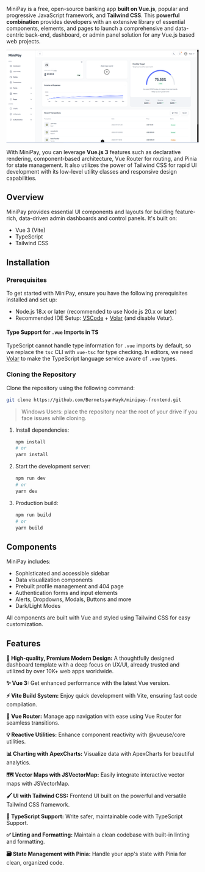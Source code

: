 MiniPay is a free, open-source banking app **built on Vue.js**, popular and progressive JavaScript
framework, and **Tailwind CSS**. This **powerful combination** provides developers with an extensive library of
essential components, elements, and pages to launch a comprehensive and data-centric back-end, dashboard, or admin panel
solution for any Vue.js based web projects.

![MiniPay Vue.js Dashboard Preview](./banner.png)

With MiniPay, you can leverage **Vue.js 3** features such as declarative rendering, component-based architecture,
Vue Router for routing, and Pinia for state management. It also utilizes the power of Tailwind CSS for rapid UI
development with its low-level utility classes and responsive design capabilities.

## Overview

MiniPay provides essential UI components and layouts for building feature-rich, data-driven admin dashboards and control panels. It's built on:

- Vue 3 (Vite)
- TypeScript
- Tailwind CSS

## Installation

### Prerequisites

To get started with MiniPay, ensure you have the following prerequisites installed and set up:

- Node.js 18.x or later (recommended to use Node.js 20.x or later)
- Recommended IDE Setup: [VSCode](https://code.visualstudio.com/) + [Volar](https://marketplace.visualstudio.com/items?itemName=Vue.volar) (and disable Vetur).

#### Type Support for `.vue` Imports in TS

TypeScript cannot handle type information for `.vue` imports by default, so we replace the `tsc` CLI with `vue-tsc` for type checking. In editors, we need [Volar](https://marketplace.visualstudio.com/items?itemName=Vue.volar) to make the TypeScript language service aware of `.vue` types.

### Cloning the Repository

Clone the repository using the following command:

```bash
git clone https://github.com/BernetsyanHayk/minipay-frontend.git
```

> Windows Users: place the repository near the root of your drive if you face issues while cloning.

1. Install dependencies:

   ```bash
   npm install
   # or
   yarn install
   ```

2. Start the development server:

   ```bash
   npm run dev
   # or
   yarn dev
   ```

3. Production build:
   ```bash
   npm run build
   # or
   yarn build
   ```

## Components

MiniPay includes:

- Sophisticated and accessible sidebar
- Data visualization components
- Prebuilt profile management and 404 page
- Authentication forms and input elements
- Alerts, Dropdowns, Modals, Buttons and more
- Dark/Light Modes

All components are built with Vue and styled using Tailwind CSS for easy customization.

## Features

**💎 High-quality, Premium Modern Design:**
A thoughtfully designed dashboard template with a deep focus on UX/UI, already trusted and utilized by over 10K+ web apps worldwide.

**✨ Vue 3:**
Get enhanced performance with the latest Vue version.

**⚡ Vite Build System:**
Enjoy quick development with Vite, ensuring fast code compilation.

**🔀 Vue Router:**
Manage app navigation with ease using Vue Router for seamless transitions.

**💡 Reactive Utilities:**
Enhance component reactivity with @vueuse/core utilities.

**📊 Charting with ApexCharts:**
Visualize data with ApexCharts for beautiful analytics.

**🗺️ Vector Maps with JSVectorMap:**
Easily integrate interactive vector maps with JSVectorMap.

**🖌️ UI with Tailwind CSS:**
Frontend UI built on the powerful and versatile Tailwind CSS framework.

**💫 TypeScript Support:**
Write safer, maintainable code with TypeScript Support.

**✅ Linting and Formatting:**
Maintain a clean codebase with built-in linting and formatting.

**🗃️ State Management with Pinia:**
Handle your app's state with Pinia for clean, organized code.